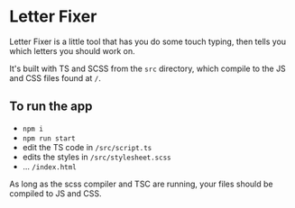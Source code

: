 # Letter Fixer

Letter Fixer is a little tool that has you do some touch typing, then tells you which letters you should work on.

It's built with TS and SCSS from the `src` directory, which compile to the JS and CSS files found at `/`.

## To run the app

- `npm i`
- `npm run start`
- edit the TS code in `/src/script.ts`
- edits the styles in `/src/stylesheet.scss`
- ... `/index.html`

As long as the scss compiler and TSC are running, your files should be compiled to JS and CSS.
